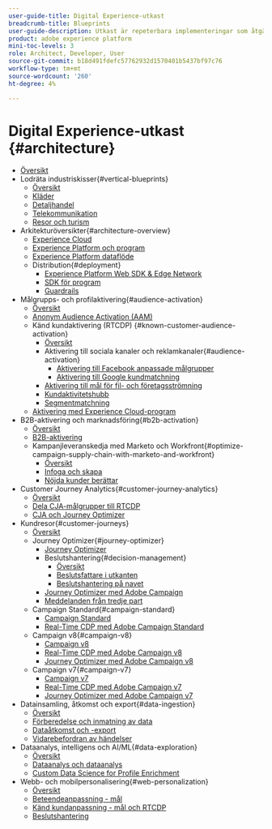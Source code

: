 ```yaml
---
user-guide-title: Digital Experience-utkast
breadcrumb-title: Blueprints
user-guide-description: Utkast är repeterbara implementeringar som åtgärdar etablerade affärsproblem och innehåller arkitekturdiagram, tekniska överväganden och relevanta dokumentationslänkar.
product: adobe experience platform
mini-toc-levels: 3
role: Architect, Developer, User
source-git-commit: b18d491fdefc57762932d1570401b5437bf97c76
workflow-type: tm+mt
source-wordcount: '260'
ht-degree: 4%

---
```



# Digital Experience-utkast {#architecture}

+ [Översikt](/help/blueprints/overview.md)
+ Lodräta industriskisser{#vertical-blueprints}
   + [Översikt](/help/blueprints/vertical-blueprints/overview.md)
   + [Kläder](/help/blueprints/vertical-blueprints/apparel.md)
   + [Detaljhandel](/help/blueprints/vertical-blueprints/retail.md)
   + [Telekommunikation](/help/blueprints/vertical-blueprints/telecommunications.md)
   + [Resor och turism](/help/blueprints/vertical-blueprints/travel-hospitality.md)
+ Arkitekturöversikter{#architecture-overview}
   + [Experience Cloud](/help/blueprints/experience-platform/experience-cloud.md)
   + [Experience Platform och program](/help/blueprints/experience-platform/platform-applications.md)
   + [Experience Platform dataflöde](/help/blueprints/experience-platform/platform-data-flow.md)
   + Distribution{#deployment}
      + [Experience Platform Web SDK &amp; Edge Network](/help/blueprints/experience-platform/deployment/websdk.md)
      + [SDK för program](/help/blueprints/experience-platform/deployment/appsdk.md)
      + [Guardrails](/help/blueprints/experience-platform/deployment/guardrails.md)
+ Målgrupps- och profilaktivering{#audience-activation}
   + [Översikt](/help/blueprints/audience-activation/overview.md)
   + [Anonym Audience Activation (AAM)](/help/blueprints/audience-activation/anonymous.md)
   + Känd kundaktivering (RTCDP) {#known-customer-audience-activation}
      + [Översikt](/help/blueprints/audience-activation/known.md)
      + Aktivering till sociala kanaler och reklamkanaler{#audience-activation}
         + [Aktivering till Facebook anpassade målgrupper](/help/blueprints/audience-activation/destinations/facebook.md)
         + [Aktivering till Google kundmatchning](/help/blueprints/audience-activation/destinations/gcm.md)
      + [Aktivering till mål för fil- och företagsströmning](/help/blueprints/audience-activation/enterprise-destinations.md)
      + [Kundaktivitetshubb](/help/blueprints/audience-activation/customer-activity.md)
      + [Segmentmatchning](/help/blueprints/audience-activation/segment-match.md)
   + [Aktivering med Experience Cloud-program](/help/blueprints/audience-activation/platform-and-applications.md)
+ B2B-aktivering och marknadsföring{#b2b-activation}
   + [Översikt](/help/blueprints/b2b/overview.md)
   + [B2B-aktivering](/help/blueprints/b2b/b2bactivation.md)
   + Kampanjleveranskedja med Marketo och Workfront{#optimize-campaign-supply-chain-with-marketo-and-workfront}
      + [Översikt](/help/blueprints/b2b/campaign-supply-chain/overview.md)
      + [Infoga och skapa](/help/blueprints/b2b/campaign-supply-chain/intake-and-create.md)
      + [Nöjda kunder berättar](/help/blueprints/b2b/campaign-supply-chain/customer-success-stories.md)
+ Customer Journey Analytics{#customer-journey-analytics}
   + [Översikt](/help/blueprints/customer-journey-analytics/overview.md)
   + [Dela CJA-målgrupper till RTCDP](/help/blueprints/customer-journey-analytics/cja-rtcdp.md)
   + [CJA och Journey Optimizer](/help/blueprints/customer-journey-analytics/cja-ajo.md)
+ Kundresor{#customer-journeys}
   + [Översikt](/help/blueprints/customer-journeys/overview.md)
   + Journey Optimizer{#journey-optimizer}
      + [Journey Optimizer](/help/blueprints/customer-journeys/journey-optimizer.md)
      + Beslutshantering{#decision-management}
         + [Översikt](/help/blueprints/customer-journeys/decision_management/decision-management-overview.md)
         + [Beslutsfattare i utkanten](/help/blueprints/customer-journeys/decision_management/decision-management-edge.md)
         + [Beslutshantering på navet](/help/blueprints/customer-journeys/decision_management/decision-management-hub.md)
      + [Journey Optimizer med Adobe Campaign](/help/blueprints/customer-journeys/ajo-and-campaign.md)
      + [Meddelanden från tredje part](/help/blueprints/customer-journeys/3rd-party-messaging.md)
   + Campaign Standard{#campaign-standard}
      + [Campaign Standard](https://experienceleague.adobe.com/docs/campaign-standard.html)
      + [Real-Time CDP med Adobe Campaign Standard](https://experienceleague.adobe.com/docs/campaign-standard/using/integrating-with-adobe-cloud/adobe-experience-platform/aep-sources-destinations/get-started-sources-destinations.html)
   + Campaign v8{#campaign-v8}
      + [Campaign v8](/help/blueprints/customer-journeys/campaign-v8.md)
      + [Real-Time CDP med Adobe Campaign v8](/help/blueprints/customer-journeys/rtcdp-and-campaign-v8.md)
      + [Journey Optimizer med Adobe Campaign v8](/help/blueprints/customer-journeys/ajo-and-campaign-v8.md)
   + Campaign v7{#campaign-v7}
      + [Campaign v7](/help/blueprints/customer-journeys/campaign-v7.md)
      + [Real-Time CDP med Adobe Campaign v7](/help/blueprints/customer-journeys/rtcdp-and-campaign.md)
      + [Journey Optimizer med Adobe Campaign v7](/help/blueprints/customer-journeys/ajo-and-campaign-v7.md)
+ Datainsamling, åtkomst och export{#data-ingestion}
   + [Översikt](/help/blueprints/data-ingestion/overview.md)
   + [Förberedelse och inmatning av data](/help/blueprints/data-ingestion/ingestion.md)
   + [Dataåtkomst och -export](/help/blueprints/data-ingestion/egress.md)
   + [Vidarebefordran av händelser](/help/blueprints/data-ingestion/server-side-collection.md)
+ Dataanalys, intelligens och AI/ML{#data-exploration}
   + [Översikt](/help/blueprints/data-insights/overview.md)
   + [Dataanalys och dataanalys](/help/blueprints/data-insights/analysis.md)
   + [Custom Data Science for Profile Enrichment](/help/blueprints/data-insights/data-science.md)
+ Webb- och mobilpersonalisering{#web-personalization}
   + [Översikt](/help/blueprints/web-personalization/overview.md)
   + [Beteendeanpassning - mål](/help/blueprints/web-personalization/behavioral.md)
   + [Känd kundanpassning - mål och RTCDP](/help/blueprints/web-personalization/known-personalization.md)
   + [Beslutshantering](/help/blueprints/web-personalization/decision-management-edge.md)